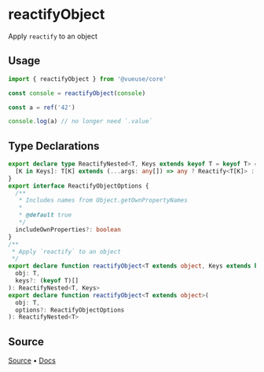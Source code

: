 
# reactifyObject

Apply `reactify` to an object

## Usage

```ts
import { reactifyObject } from '@vueuse/core'

const console = reactifyObject(console)

const a = ref('42')

console.log(a) // no longer need `.value`
```

<!--FOOTER_STARTS-->
## Type Declarations

```typescript
export declare type ReactifyNested<T, Keys extends keyof T = keyof T> = {
  [K in Keys]: T[K] extends (...args: any[]) => any ? Reactify<T[K]> : T[K]
}
export interface ReactifyObjectOptions {
  /**
   * Includes names from Object.getOwnPropertyNames
   *
   * @default true
   */
  includeOwnProperties?: boolean
}
/**
 * Apply `reactify` to an object
 */
export declare function reactifyObject<T extends object, Keys extends keyof T>(
  obj: T,
  keys?: (keyof T)[]
): ReactifyNested<T, Keys>
export declare function reactifyObject<T extends object>(
  obj: T,
  options?: ReactifyObjectOptions
): ReactifyNested<T>
```

## Source

[Source](https://github.com/vueuse/vueuse/blob/main/packages/shared/reactifyObject/index.ts) • [Docs](https://github.com/vueuse/vueuse/blob/main/packages/shared/reactifyObject/index.md)


<!--FOOTER_ENDS-->
